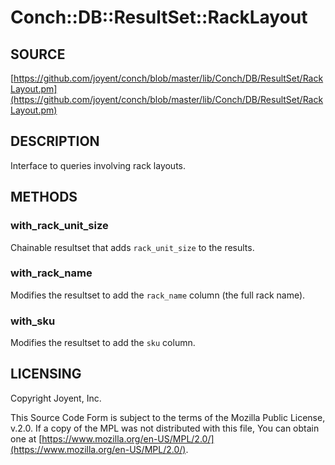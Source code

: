 # Conch::DB::ResultSet::RackLayout

## SOURCE

[https://github.com/joyent/conch/blob/master/lib/Conch/DB/ResultSet/RackLayout.pm](https://github.com/joyent/conch/blob/master/lib/Conch/DB/ResultSet/RackLayout.pm)

## DESCRIPTION

Interface to queries involving rack layouts.

## METHODS

### with\_rack\_unit\_size

Chainable resultset that adds `rack_unit_size` to the results.

### with\_rack\_name

Modifies the resultset to add the `rack_name` column (the full rack name).

### with\_sku

Modifies the resultset to add the `sku` column.

## LICENSING

Copyright Joyent, Inc.

This Source Code Form is subject to the terms of the Mozilla Public License,
v.2.0. If a copy of the MPL was not distributed with this file, You can obtain
one at [https://www.mozilla.org/en-US/MPL/2.0/](https://www.mozilla.org/en-US/MPL/2.0/).
